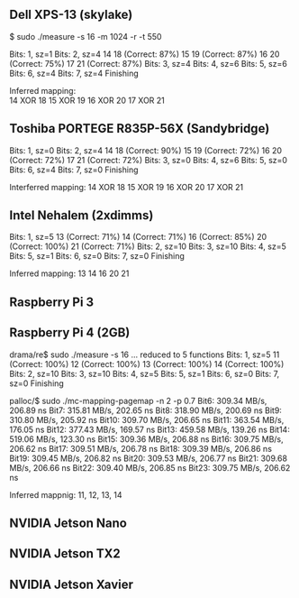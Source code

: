 
## Dell XPS-13 (skylake)

$ sudo ./measure -s 16  -m 1024 -r -t 550

Bits: 1, sz=1
Bits: 2, sz=4
14 18  (Correct: 87%)
15 19  (Correct: 87%)
16 20  (Correct: 75%)
17 21  (Correct: 87%)
Bits: 3, sz=4
Bits: 4, sz=6
Bits: 5, sz=6
Bits: 6, sz=4
Bits: 7, sz=4
Finishing

Inferred mapping:  
14 XOR 18
15 XOR 19
16 XOR 20
17 XOR 21

## Toshiba PORTEGE R835P-56X (Sandybridge)

Bits: 1, sz=0
Bits: 2, sz=4
14 18  (Correct: 90%)
15 19  (Correct: 72%)
16 20  (Correct: 72%)
17 21  (Correct: 72%)
Bits: 3, sz=0
Bits: 4, sz=6
Bits: 5, sz=0
Bits: 6, sz=4
Bits: 7, sz=0
Finishing

Interferred mapping:
14 XOR 18
15 XOR 19
16 XOR 20
17 XOR 21

## Intel Nehalem  (2xdimms) 

Bits: 1, sz=5
13  (Correct: 71%)
14  (Correct: 71%)
16  (Correct: 85%)
20  (Correct: 100%)
21  (Correct: 71%)
Bits: 2, sz=10
Bits: 3, sz=10
Bits: 4, sz=5
Bits: 5, sz=1
Bits: 6, sz=0
Bits: 7, sz=0
Finishing

Inferred mapping:
13
14
16
20
21

## Raspberry Pi 3

## Raspberry Pi 4 (2GB)
drama/re$ sudo ./measure -s 16
...
reduced to 5 functions
Bits: 1, sz=5
11  (Correct: 100%)
12  (Correct: 100%)
13  (Correct: 100%)
14  (Correct: 100%)
Bits: 2, sz=10
Bits: 3, sz=10
Bits: 4, sz=5
Bits: 5, sz=1
Bits: 6, sz=0
Bits: 7, sz=0
Finishing

palloc/$ sudo ./mc-mapping-pagemap -n 2  -p 0.7
Bit6: 309.34 MB/s, 206.89 ns
Bit7: 315.81 MB/s, 202.65 ns
Bit8: 318.90 MB/s, 200.69 ns
Bit9: 310.80 MB/s, 205.92 ns
Bit10: 309.70 MB/s, 206.65 ns
Bit11: 363.54 MB/s, 176.05 ns
Bit12: 377.43 MB/s, 169.57 ns
Bit13: 459.58 MB/s, 139.26 ns
Bit14: 519.06 MB/s, 123.30 ns
Bit15: 309.36 MB/s, 206.88 ns
Bit16: 309.75 MB/s, 206.62 ns
Bit17: 309.51 MB/s, 206.78 ns
Bit18: 309.39 MB/s, 206.86 ns
Bit19: 309.45 MB/s, 206.82 ns
Bit20: 309.53 MB/s, 206.77 ns
Bit21: 309.68 MB/s, 206.66 ns
Bit22: 309.40 MB/s, 206.85 ns
Bit23: 309.75 MB/s, 206.62 ns

Inferred mappnig:
11, 12, 13, 14


## NVIDIA Jetson Nano

## NVIDIA Jetson TX2

## NVIDIA Jetson Xavier

